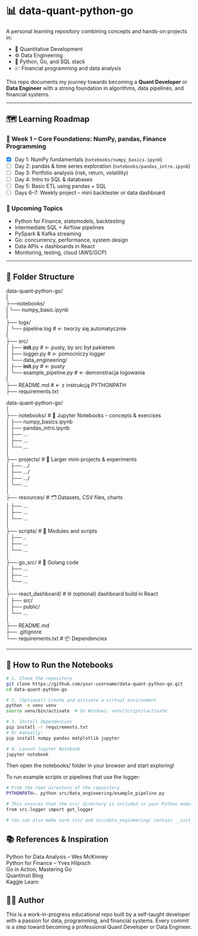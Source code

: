 # 📊 data-quant-python-go

A personal learning repository combining concepts and hands-on projects in:

- 🧠 Quantitative Development
- ⚙️ Data Engineering
- 🐍 Python, Go, and SQL stack
- 💹 Financial programming and data analysis

This repo documents my journey towards becoming a **Quant Developer** or **Data Engineer** with a strong foundation in algorithms, data pipelines, and financial systems.

---

## 🗺️ Learning Roadmap

### 📅 Week 1 – Core Foundations: NumPy, pandas, Finance Programming
- [x] Day 1: NumPy fundamentals (`notebooks/numpy_basics.ipynb`)
- [ ] Day 2: pandas & time series exploration (`notebooks/pandas_intro.ipynb`)
- [ ] Day 3: Portfolio analysis (risk, return, volatility)
- [ ] Day 4: Intro to SQL & databases
- [ ] Day 5: Basic ETL using pandas + SQL
- [ ] Days 6–7: Weekly project – mini backtester or data dashboard

### 🔁 Upcoming Topics
- Python for Finance, statsmodels, backtesting
- Intermediate SQL + Airflow pipelines
- PySpark & Kafka streaming
- Go: concurrency, performance, system design
- Data APIs + dashboards in React
- Monitoring, testing, cloud (AWS/GCP)

---

## 📁 Folder Structure

data-quant-python-go/  
|  
├──notebooks/  
|   └── numpy_basic.ipynb  
|  
├── logs/  
│   └── pipeline.log               # <- tworzy się automatycznie  
|  
├── src/  
│   ├── __init__.py                # <- pusty, by src był pakietem  
│   ├── logger.py                  # <- pomocniczy logger  
│   └── data_engineering/  
│       ├── __init__.py            # <- pusty  
│       └── example_pipeline.py    # <- demonstracja logowania  
|  
├── README.md                      # <- z instrukcją PYTHONPATH  
├── requirements.txt  



data-quant-python-go/  
│  
├── notebooks/               # 📓 Jupyter Notebooks – concepts & exercises  
│     ├── numpy_basics.ipynb  
│     ├── pandas_intro.ipynb  
│     ├── ...  
│     ├── ...  
│     └── ...  
│  
├── projects/                # 🚧 Larger mini-projects & experiments  
│     ├── .../  
│     ├── .../  
│     ├── .../  
│     └── ...  
│  
├── resources/               # 🗂️ Datasets, CSV files, charts  
│     ├── ...  
│     ├── ...  
│     └── ...  
│  
├── scripts/                 # 🐍 Modules and scripts  
│     ├── ..  
│     ├── ...  
│     └── ...  
│  
├── go_src/                  # 🦫 Golang code  
│     ├── ...  
│     ├── ...  
│     └── ...  
│  
├── react_dashboard/         # 🌐 (optional) dashboard build in React  
│     ├── src/  
│     ├── public/  
│     └── ...  
│  
├── README.md  
├── .gitignore  
└── requirements.txt         # 📦 Dependencies  

---

## 🚀 How to Run the Notebooks

```Bash
# 1. Clone the repository
git clone https://github.com/your-username/data-quant-python-go.git
cd data-quant-python-go

# 2. (Optional) Create and activate a virtual environment
python -m venv venv
source venv/bin/activate  # On Windows: venv\Scripts\activate

# 3. Install dependencies
pip install -r requirements.txt
# Or manually:
pip install numpy pandas matplotlib jupyter

# 4. Launch Jupyter Notebook
jupyter notebook
```
Then open the notebooks/ folder in your browser and start exploring!

To run example scripts or pipelines that use the logger:

```Bash
# From the root directory of the repository
PYTHONPATH=. python src/data_engineering/example_pipeline.py

# This ensures that the src/ directory is included in your Python module path, allowing correct imports like:
from src.logger import get_logger

# You can also make sure src/ and src/data_engineering/ contain __init__.py files (even empty) to treat them as Python packages.
```

## 📚 References & Inspiration
Python for Data Analysis – Wes McKinney  
Python for Finance – Yves Hilpisch  
Go in Action, Mastering Go  
QuantInsti Blog  
Kaggle Learn  

## 👨‍💻 Author
This is a work-in-progress educational repo built by a self-taught developer with a passion for data, programming, and financial systems. Every commit is a step toward becoming a professional Quant Developer or Data Engineer.